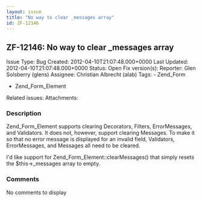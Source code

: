 ```yaml
---
layout: issue
title: "No way to clear _messages array"
id: ZF-12146
---
```


ZF-12146: No way to clear \_messages array
------------------------------------------

 Issue Type: Bug Created: 2012-04-10T21:07:48.000+0000 Last Updated: 2012-04-10T21:07:48.000+0000 Status: Open Fix version(s): 
 Reporter:  Glen Solsberry (glens)  Assignee:  Christian Albrecht (alab)  Tags: - Zend\_Form
- Zend\_Form\_Element
 
 Related issues: 
 Attachments: 
### Description

Zend\_Form\_Element supports clearing Decorators, Filters, ErrorMessages, and Validators. It does not, however, support clearing Messages. To make it so that no error message is displayed for an invalid field, Validators, ErrorMessages, and Messages all need to be cleared.

I'd like support for Zend\_Form\_Element::clearMessages() that simply resets the $this->\_messages array to empty.

 

 

### Comments

No comments to display